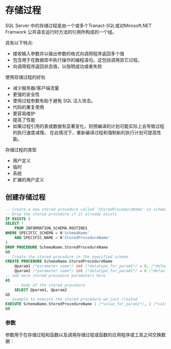 # 存储过程

SQL Server 中的存储过程是由一个或多个Tranact-SQL或对Mirosoft.NET Framwork 公共语言运行时方法的引用所构成的一个组。

具有以下特点:

* 接收输入参数并以输出参数的格式向调用程序返回多个值
* 包含用于在数据库中执行操作的编程语句。这包括调用其它过程。
* 向调用程序返回状态值，以指明成功或者失败

使用存储过程的好处

* 减少服务器/客户端流量
* 更强的安全性
* 使用过程参数有助于避免 SQL 注入攻击。
* 代码的重复使用
* 更容易维护
* 提高了性能
* 如果过程引用的表或数据有显著变化，则预编译的计划可能实际上会导致过程的执行速度减慢。 在此情况下，重新编译过程和强制新的执行计划可提高性能。

存储过程的类型

* 用户定义
* 临时
* 系统
* 扩展的用户定义
  
## 创建存储过程

``` sql
-- Create a new stored procedure called 'StoredProcedureName' in schema 'SchemaName'
-- Drop the stored procedure if it already exists
IF EXISTS (
SELECT *
    FROM INFORMATION_SCHEMA.ROUTINES
WHERE SPECIFIC_SCHEMA = N'SchemaName'
    AND SPECIFIC_NAME = N'StoredProcedureName'
)
DROP PROCEDURE SchemaName.StoredProcedureName
GO
-- Create the stored procedure in the specified schema
CREATE PROCEDURE SchemaName.StoredProcedureName
    @param1 /*parameter name*/ int /*datatype_for_param1*/ = 0, /*default_value_for_param1*/
    @param2 /*parameter name*/ int /*datatype_for_param1*/ = 0 /*default_value_for_param2*/
-- add more stored procedure parameters here
AS
    -- body of the stored procedure
    SELECT @param1, @param2
GO
-- example to execute the stored procedure we just created
EXECUTE SchemaName.StoredProcedureName 1 /*value_for_param1*/, 2 /*value_for_param2*/
GO
```

### 参数

参数用于在存储过程和函数以及调用存储过程或函数的应用程序或工具之间交换数据：
